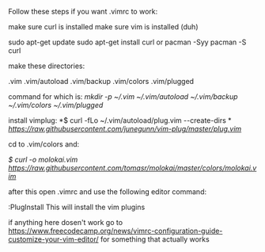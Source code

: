 Follow these steps if you want .vimrc to work:

make sure curl is installed
make sure vim is installed (duh)

sudo apt-get update
sudo apt-get install curl
or
pacman -Syy
pacman -S curl

make these directories:

.vim
.vim/autoload
.vim/backup
.vim/colors
.vim/plugged

command for which is:
    *mkdir -p ~/.vim ~/.vim/autoload ~/.vim/backup ~/.vim/colors ~/.vim/plugged*
    

install vimplug:
  *$ curl -fLo ~/.vim/autoload/plug.vim --create-dirs \*
    *https://raw.githubusercontent.com/junegunn/vim-plug/master/plug.vim* 
    
cd to .vim/colors and:

  *$ curl -o molokai.vim https://raw.githubusercontent.com/tomasr/molokai/master/colors/molokai.vim*
  
after this open .vimrc and use the following editor command:

  :PlugInstall
This will install the vim plugins

if anything here dosen't work go to https://www.freecodecamp.org/news/vimrc-configuration-guide-customize-your-vim-editor/ for something that actually works
